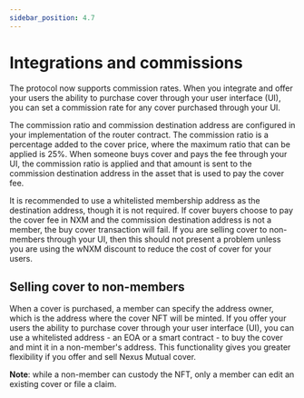 ```yaml
---
sidebar_position: 4.7
---
```


# Integrations and commissions

The protocol now supports commission rates. When you integrate and offer your users the ability to purchase cover through your user interface (UI), you can set a commission rate for any cover purchased through your UI.

The commission ratio and commission destination address are configured in your implementation of the router contract. The commission ratio is a percentage added to the cover price, where the maximum ratio that can be applied is 25%. When someone buys cover and pays the fee through your UI, the commission ratio is applied and that amount is sent to the commission destination address in the asset that is used to pay the cover fee.

It is recommended to use a whitelisted membership address as the destination address, though it is not required. If cover buyers choose to pay the cover fee in NXM and the commission destination address is not a member, the buy cover transaction will fail. If you are selling cover to non-members through your UI, then this should not present a problem unless you are using the wNXM discount to reduce the cost of cover for your users. 

## Selling cover to non-members

When a cover is purchased, a member can specify the address owner, which is the address where the cover NFT will be minted. If you offer your users the ability to purchase cover through your user interface (UI), you can use a whitelisted address - an EOA or a smart contract - to buy the cover and mint it in a non-member's address. This functionality gives you greater flexibility if you offer and sell Nexus Mutual cover.

**Note**: while a non-member can custody the NFT, only a member can edit an existing cover or file a claim. 